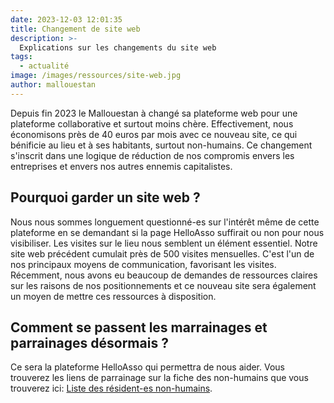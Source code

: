 ```yaml
---
date: 2023-12-03 12:01:35
title: Changement de site web
description: >-
  Explications sur les changements du site web
tags:
  - actualité
image: /images/ressources/site-web.jpg
author: mallouestan
---
```


Depuis fin 2023 le Mallouestan à changé sa plateforme web pour une plateforme collaborative et surtout moins chère. Effectivement, nous économisons près de 40 euros par mois avec ce nouveau site, ce qui bénificie au lieu et à ses habitants, surtout non-humains. Ce changement s'inscrit dans une logique de réduction de nos compromis envers les entreprises et envers nos autres ennemis capitalistes.

## Pourquoi garder un site web ?

Nous nous sommes longuement questionné-es sur l'intérêt même de cette plateforme en se demandant si la page HelloAsso suffirait ou non pour nous visibiliser. Les visites sur le lieu nous semblent un élément essentiel. Notre site web précédent cumulait près de 500 visites mensuelles. C'est l'un de nos principaux moyens de communication, favorisant les visites. Récemment, nous avons eu beaucoup de demandes de ressources claires sur les raisons de nos positionnements et ce nouveau site sera également un moyen de mettre ces ressources à disposition.

## Comment se passent les marrainages et parrainages désormais ?

Ce sera la plateforme HelloAsso qui permettra de nous aider. Vous trouverez les liens de parrainage sur la fiche des non-humains que vous trouverez ici: [Liste des résident-es non-humains](../inhabitants/).
